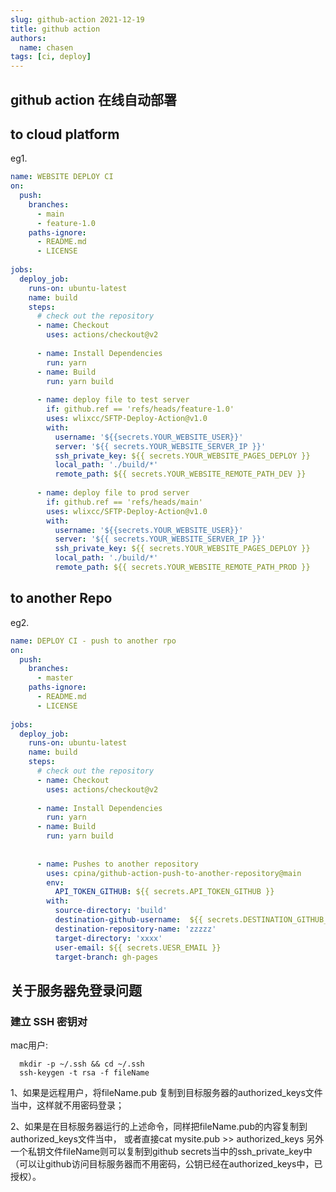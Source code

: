 ```yaml
---
slug: github-action 2021-12-19 
title: github action
authors:
  name: chasen
tags: [ci, deploy]
---
```

## github action 在线自动部署
<!--truncate-->

## to cloud platform
eg1.
```yml
name: WEBSITE DEPLOY CI
on:
  push:
    branches:
      - main 
      - feature-1.0
    paths-ignore:
      - README.md
      - LICENSE
 
jobs:
  deploy_job:
    runs-on: ubuntu-latest
    name: build
    steps:
      # check out the repository
      - name: Checkout    
        uses: actions/checkout@v2
 
      - name: Install Dependencies
        run: yarn
      - name: Build
        run: yarn build
 
      - name: deploy file to test server
        if: github.ref == 'refs/heads/feature-1.0'
        uses: wlixcc/SFTP-Deploy-Action@v1.0 
        with:  
          username: '${{secrets.YOUR_WEBSITE_USER}}'
          server: '${{ secrets.YOUR_WEBSITE_SERVER_IP }}'
          ssh_private_key: ${{ secrets.YOUR_WEBSITE_PAGES_DEPLOY }}
          local_path: './build/*'
          remote_path: ${{ secrets.YOUR_WEBSITE_REMOTE_PATH_DEV }}
 
      - name: deploy file to prod server
        if: github.ref == 'refs/heads/main'
        uses: wlixcc/SFTP-Deploy-Action@v1.0 
        with:  
          username: '${{secrets.YOUR_WEBSITE_USER}}'
          server: '${{ secrets.YOUR_WEBSITE_SERVER_IP }}'
          ssh_private_key: ${{ secrets.YOUR_WEBSITE_PAGES_DEPLOY }}
          local_path: './build/*'
          remote_path: ${{ secrets.YOUR_WEBSITE_REMOTE_PATH_PROD }}
```

## to another Repo
eg2.
```yml
name: DEPLOY CI - push to another rpo
on:
  push:
    branches:
      - master
    paths-ignore:
      - README.md
      - LICENSE
 
jobs:
  deploy_job:
    runs-on: ubuntu-latest
    name: build
    steps:
      # check out the repository
      - name: Checkout    
        uses: actions/checkout@v2
 
      - name: Install Dependencies
        run: yarn
      - name: Build
        run: yarn build
      
 
      - name: Pushes to another repository
        uses: cpina/github-action-push-to-another-repository@main
        env:
          API_TOKEN_GITHUB: ${{ secrets.API_TOKEN_GITHUB }}
        with:
          source-directory: 'build'
          destination-github-username:  ${{ secrets.DESTINATION_GITHUB_NAME }}
          destination-repository-name: 'zzzzz'
          target-directory: 'xxxx'
          user-email: ${{ secrets.UESR_EMAIL }}
          target-branch: gh-pages
```

## 关于服务器免登录问题
### 建立 SSH 密钥对
mac用户:
  ```ssh
    mkdir -p ~/.ssh && cd ~/.ssh
    ssh-keygen -t rsa -f fileName
  ```

  <p>1、如果是远程用户，将fileName.pub 复制到目标服务器的authorized_keys文件当中，这样就不用密码登录；</p>
  2、如果是在目标服务器运行的上述命令，同样把fileName.pub的内容复制到authorized_keys文件当中， 或者直接cat mysite.pub >> authorized_keys
  另外一个私钥文件fileName则可以复制到github secrets当中的ssh_private_key中（可以让github访问目标服务器而不用密码，公钥已经在authorized_keys中，已授权）。